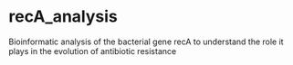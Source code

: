 # recA_analysis
Bioinformatic analysis of the bacterial gene recA to understand the role it plays in the evolution of antibiotic resistance

